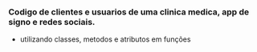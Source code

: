 ### Codigo de clientes e usuarios de uma clinica medica, app de signo e redes sociais.
* utilizando classes, metodos e atributos em funções
